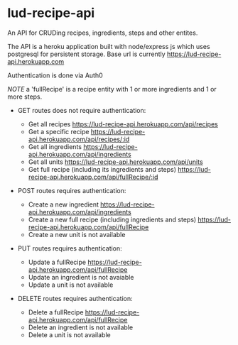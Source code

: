 # lud-recipe-api

An API for CRUDing recipes, ingredients, steps and other entites.

The API is a heroku application built with node/express js which uses postgresql for persistent storage.
Base url is currently https://lud-recipe-api.herokuapp.com

Authentication is done via Auth0

*NOTE* a 'fullRecipe' is a recipe entity with 1 or more ingredients and 1 or more steps.

- GET routes does not require authentication:
  - Get all recipes https://lud-recipe-api.herokuapp.com/api/recipes
  - Get a specific recipe https://lud-recipe-api.herokuapp.com/api/recipes/:id
  - Get all ingredients https://lud-recipe-api.herokuapp.com/api/ingredients
  - Get all units https://lud-recipe-api.herokuapp.com/api/units
  - Get full recipe (including its ingredients and steps) https://lud-recipe-api.herokuapp.com/api/fullRecipe/:id

- POST routes requires authentication:
  - Create a new ingredient https://lud-recipe-api.herokuapp.com/api/ingredients
  - Create a new full recipe (including ingredients and steps) https://lud-recipe-api.herokuapp.com/api/fullRecipe
  - Create a new unit is not available

- PUT routes requires authentication:
  - Update a fullRecipe https://lud-recipe-api.herokuapp.com/api/fullRecipe
  - Update an ingredient is not avaiable
  - Update a unit is not available

- DELETE routes requires authentication:
  - Delete a fullRecipe https://lud-recipe-api.herokuapp.com/api/fullRecipe
  - Delete an ingredient is not available
  - Delete a unit is not available
